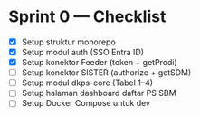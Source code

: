 # Sprint 0 — Checklist

- [x] Setup struktur monorepo
- [x] Setup modul auth (SSO Entra ID)
- [x] Setup konektor Feeder (token + getProdi)
- [ ] Setup konektor SISTER (authorize + getSDM)
- [ ] Setup modul dkps-core (Tabel 1–4)
- [ ] Setup halaman dashboard daftar PS SBM
- [ ] Setup Docker Compose untuk dev
